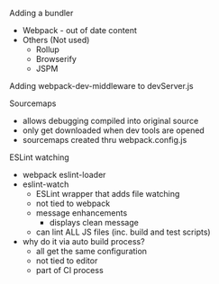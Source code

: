 Adding a bundler
* Webpack - out of date content
* Others (Not used)
	* Rollup
	* Browserify
	* JSPM

Adding webpack-dev-middleware to devServer.js

Sourcemaps
* allows debugging compiled into original source
* only get downloaded when dev tools are opened
* sourcemaps created thru webpack.config.js

ESLint watching
* webpack eslint-loader
* eslint-watch
    * ESLint wrapper that adds file watching
    * not tied to webpack
    * message enhancements
        * displays clean message
    * can lint ALL JS files (inc. build and test scripts)
* why do it via auto build process?
    * all get the same configuration
    * not tied to editor
    * part of CI process
